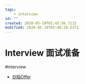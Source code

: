```yaml
---
tags:
    - interview
id: ""
created: 2020-05-19T03:43:56.711Z
modified: 2020-05-19T03:48:20.537Z
---
```

# Interview 面试准备

#interview 

* [剑指Offer](https://crossnote.app/?repo=https%3A%2F%2Fgithub.com%2Fshd101wyy%2Fjianzhi-offer-js.git&branch=master&filePath=README.md)

